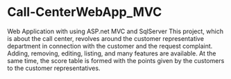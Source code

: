 # Call-CenterWebApp_MVC
Web Application with using ASP.net MVC and SqlServer
This project, which is about the call center, revolves around the customer representative department in connection with the customer and the request complaint. Adding, removing, editing, listing, and many features are available. At the same time, the score table is formed with the points given by the customers to the customer representatives.

